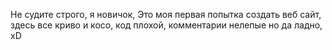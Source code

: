 Не судите строго, я новичок, 
Это моя первая попытка создать веб сайт,
здесь все криво и косо, код плохой, комментарии нелепые
но да ладно, xD


